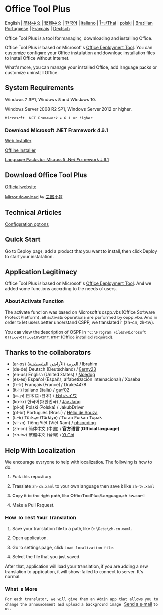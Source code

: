 ﻿# Office Tool Plus

English | [简体中文](/README-zh_cn.md) | [繁體中文](/README-zh_tw.md) | [한국어](/README-ko_kr.md) | [Italiano](/README-it_it.md) | [ไทย/Thai](/README-th_th.md) | [polski](/README-pl_pl.md) | [Brazilian Portuguese](/README-pt_br.md) | [Français](/README-fr_fr.md) | [Deutsch](/README-de_de.md)

Office Tool Plus is a tool for managing, downloading and installing Office.

Office Tool Plus is based on Microsoft's [Office Deployment Tool](https://docs.microsoft.com/en-us/DeployOffice/overview-of-the-office-2016-deployment-tool). You can customize configure your Office installation and download installation files to install Office without Internet.

What's more, you can manage your installed Office, add language packs or customize uninstall Office.

## System Requirements

Windows 7 SP1, Windows 8 and Windows 10.

Windows Server 2008 R2 SP1, Windows Server 2012 or higher.

`Microsoft .NET Framework 4.6.1 or higher.`

### Download Microsoft .NET Framework 4.6.1

[Web Installer](http://go.microsoft.com/fwlink/?LinkId=780597)

[Offline Installer](http://go.microsoft.com/fwlink/?LinkId=780601)

[Language Packs for Microsoft .Net Framework 4.6.1](http://go.microsoft.com/fwlink/?LinkId=780604)

## Download Office Tool Plus

[Official website](https://otp.landian.vip/)

[Mirror download](https://delivery.yuntu.dev/office-tool/) by [云图小镇](https://www.yuntu.dev/)

## Technical Articles

[Configuration options](https://docs.microsoft.com/en-us/DeployOffice/configuration-options-for-the-office-2016-deployment-tool)

## Quick Start

Go to Deploy page, add a product that you want to install, then click Deploy to start your installation.

## Application Legitimacy

Office Tool Plus is based on Microsoft's [Office Deployment Tool](https://docs.microsoft.com/en-us/DeployOffice/overview-of-the-office-2016-deployment-tool). And we added some functions according to the needs of users.

### About Activate Function

The activate function was based on Microsoft's ospp.vbs (Office Software Protect Platform), all activate operations are performed by ospp.vbs. And in order to let users better understand OSPP, we translated it (zh-cn, zh-tw).

You can view the description of OSPP in ````"C:\Program Files\Microsoft Office\Office16\OSPP.HTM"```` (Office installed required).

## Thanks to the collaborators

- (ar-ps) العربية (الأراضي الفلسطينية) / Ibrahim
- (de-de) Deutsch (Deutschland) / [Berny23](https://steamcommunity.com/id/Berny23)
- (en-us) English (United States) / [Moedog](https://prprpr.love)
- (es-es) Español (España, alfabetización internacional) / Xoseba
- (fr-fr) Français (France) / Drake4478
- (it-it) Italiano (Italia) / [garf02](https://github.com/garf02)
- (ja-jp) 日本語 (日本) / [秋山ヘイワ](https://github.com/akio1321)
- (ko-kr) 한국어(대한민국) / [Jay Jang](http://www.yaeyaya.com)
- (pl-pl) Polski (Polska) / JakubDriver
- (pt-br) Português (Brasil) / [Hélio de Souza](https://tinyurl.com/hdstec)
- (tr-tr) Türkçe (Türkiye) / Turan Furkan Topak
- (vi-vn) Tiêng Việt (Việt Nam) / [phuocding](https://github.com/phuocding)
- (zh-cn) 简体中文 (中国) / **官方语言 (Official language)**
- (zh-tw) 繁體中文 (台灣) / [Yi Chi](https://www.cotpear.com)

## Help With Localization

We encourage everyone to help with localization. The following is how to do.

1. Fork this repository

2. Translate ````zh-cn.xaml```` to your own language then save it like ````zh-tw.xaml````

3. Copy it to the right path, like OfficeToolPlus/Language/zh-tw.xaml

4. Make a Pull Request.

### How To Test Your Translation

1. Save your translation file to a path, like ````D:\Date\zh-cn.xaml````.

2. Open application.

3. Go to settings page, click ````Load localization file.````

4. Select the file that you just saved.

After that, application will load your translation, if you are adding a new translation to application, it will show: failed to connect to server. It's normal.

### What is More

````For each translator, we will give them an Admin app that allows you to change the announcement and upload a background image.```` [Send a e-mail](mailto:yerong@coolhub.top) ````to us.````
